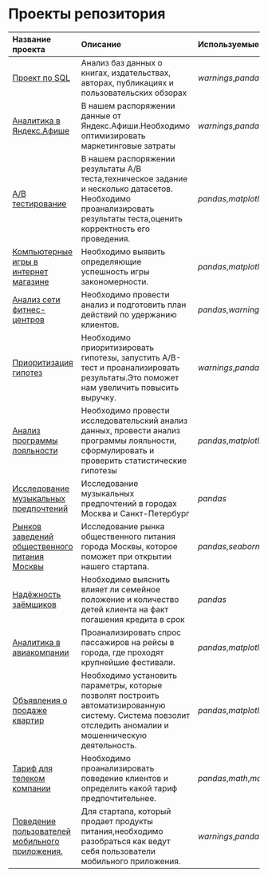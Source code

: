 # Проекты репозитория

| Название проекта | Описание                                    |Используемые библиотеки| 
| :---------------------- | :---------------------- | :---------------------- |
|[Проект по SQL](https://github.com/anig11/my-firsts-project/tree/master/SQL_project)|Анализ баз данных о книгах, издательствах, авторах, публикациях и пользовательских обзорах|_warnings_,_pandas_,_sqlalchemy_|
|[Аналитика в Яндекс.Афише](https://github.com/anig11/my-firsts-project/tree/master/Yandex_Afisha)|В нашем распоряжении данные от Яндекс.Афиши.Необходимо оптимизировать маркетинговые затраты|_warnings_,_pandas_,_math_,_matplotlib_,_numpy_,_seaborn_|
|[A/B тестирование](https://github.com/anig11/my-firsts-project/tree/master/ab_testing)|В нашем распоряжении результаты A/B теста,техническое задание и несколько датасетов. Необходимо проанализировать результаты теста,оценить корректность его проведения.|_pandas_,_matplotlib_,_seaborn_,_io_|
|[Компьютерные игры в интернет магазине](https://github.com/anig11/my-firsts-project/tree/master/computer_games)|Необходимо выявить определяющие успешность игры закономерности.|_pandas_,_matplotlib_,_seaborn_,_warnings_|
|[Анализ сети фитнес-центров](https://github.com/anig11/my-firsts-project/tree/master/fitness_clubs)|Необходимо провести анализ и подготовить план действий по удержанию клиентов.|_pandas_,_warnings_,_matplotlib_,_seaborn_,_sklearn_|
|[Приоритизация гипотез](https://github.com/anig11/my-firsts-project/tree/master/hypotheses)|Необходимо приоритизировать гипотезы, запустить A/B-тест и проанализировать результаты.Это поможет нам увеличить повысить выручку.|_warnings_,_pandas_,_matplotlib_,_scipy_,_seaborn_,_matplotlib_|
|[Анализ программы лояльности](https://github.com/anig11/my-firsts-project/tree/master/loyalty_program)|Необходимо провести исследовательский анализ данных, провести анализ программы лояльности, сформулировать и проверить статистические гипотезы|_pandas_,_matplotlib_,_scipy_,_seaborn_,_io_,_sklearn_|
|[Исследование музыкальных предпочтений](https://github.com/anig11/my-firsts-project/tree/master/music)|Исследование музыкальных предпочтений в городах Москва и Санкт-Петербург|_pandas_|
|[Рынков заведений общественного питания Москвы](https://github.com/anig11/my-firsts-project/tree/master/public_catering_establishments)|Исследование рынка общественного питания города Москвы, которое поможет при открытии нашего стартапа.|_pandas_,_seaborn_,_matplotlib_,_plotly_,_nltk_|
|[Надёжность заёмщиков](https://github.com/anig11/my-firsts-project/tree/master/reliability_of_borrowers)|Необходимо выяснить влияет ли семейное положение и количество детей клиента на факт погашения кредита в срок|_pandas_|
|[Аналитика в авиакомпании](https://github.com/anig11/my-firsts-project/tree/master/russian_air_carrier)|Проанализировать спрос пассажиров на рейсы в города, где проходят крупнейшие фестивали.|_pandas_,_matplotlib_,_seaborn_|
|[Объявления о продаже квартир](https://github.com/anig11/my-firsts-project/tree/master/sale_of_apartments)|Необходимо установить параметры, которые позволят построить автоматизированную систему. Система повзолит отследить аномалии и мошенническую деятельность.|_pandas_,_matplotlib_,_warnings_|
|[Тариф для телеком компании](https://github.com/anig11/my-firsts-project/tree/master/telephone_tariff)|Необходимо проанализировать поведение клиентов и определить какой тариф предпочтительнее.|_pandas_,_math_,_matplotlib_,_numpy_,_scipy_|
|[Поведение пользователей мобильного приложения.](https://github.com/anig11/my-firsts-project/tree/master/user_behavior)|Для стартапа, который продает продукты питания,необходимо разобраться как ведут себя пользователи мобильного приложения.|_warnings_,_pandas_,_math_,_matplotlib_,_numpy_,_scipy_,_seaborn_,_matplotlib_,_plotly_|
